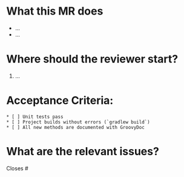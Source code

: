 # What this MR does
* ...
 * ...

# Where should the reviewer start?
1. ...

# Acceptance Criteria:

    * [ ] Unit tests pass
    * [ ] Project builds without errors (`gradlew build`)
    * [ ] All new methods are documented with GroovyDoc

# What are the relevant issues?
Closes #